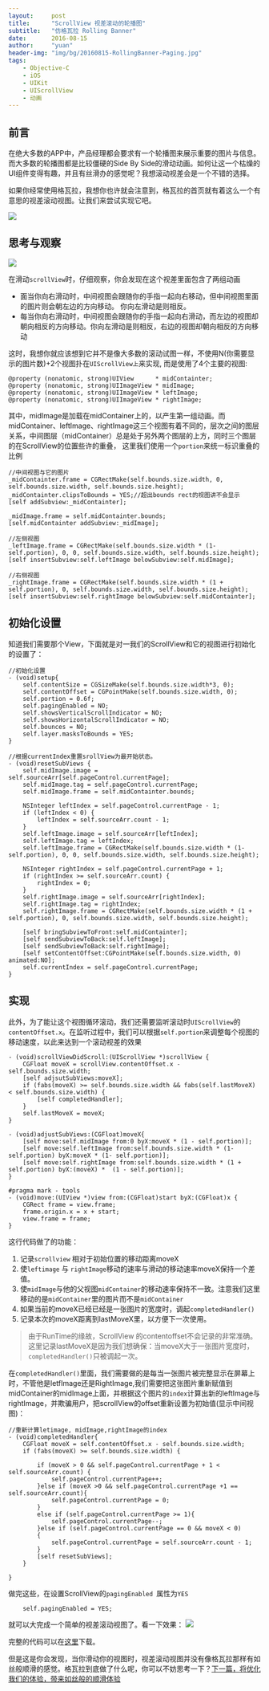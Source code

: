 ```yaml
---
layout:     post
title:      "ScrollView 视差滚动的轮播图"
subtitle:   "仿格瓦拉 Rolling Banner"
date:       2016-08-15
author:     "yuan"
header-img: "img/bg/20160815-RollingBanner-Paging.jpg"
tags:
    - Objective-C
    - iOS
    - UIKit
    - UIScrollView
    - 动画
---
```


## 前言
在绝大多数的APP中，产品经理都会要求有一个轮播图来展示重要的图片与信息。而大多数的轮播图都是比较僵硬的Side By Side的滑动动画。如何让这一个枯燥的UI组件变得有趣，并且有丝滑办的感觉呢？我想滚动视差会是一个不错的选择。

如果你经常使用格瓦拉，我想你也许就会注意到，格瓦拉的首页就有着这么一个有意思的视差滚动视图。让我们来尝试实现它吧。

![](https://github.com/Arbalest313/gitRecord/blob/master/RollingBanner/Gewala.gif?raw=true)


## 思考与观察

![](https://github.com/Arbalest313/gitRecord/blob/master/RollingBanner/Gewala-Slow.gif?raw=true)



在滑动`scrollView`时，仔细观察，你会发现在这个视差里面包含了两组动画

* 面当你向右滑动时，中间视图会跟随你的手指一起向右移动，但中间视图里面的图片则会朝左边的方向移动。 你向左滑动是则相反。
* 每当你向右滑动时，中间视图会跟随你的手指一起向右滑动，而左边的视图却朝向相反的方向移动。你向左滑动是则相反，右边的视图却朝向相反的方向移动

这时，我想你就应该想到它并不是像大多数的滚动试图一样，不使用N(你需要显示的图片数)+2个视图扑在`UIScrollView上`来实现, 而是使用了4个主要的视图:

```obj-c
@property (nonatomic, strong)UIView      * midContainter;
@property (nonatomic, strong)UIImageView * midImage;
@property (nonatomic, strong)UIImageView * leftImage;
@property (nonatomic, strong)UIImageView * rightImage;
```
其中，midImage是加载在midContainer上的，以产生第一组动画。而midContainer、leftImage、rightImage这三个视图有着不同的，层次之间的图层关系，中间图层（midContainer）总是处于另外两个图层的上方，同时三个图层的在ScrollView的位置些许的重叠， 这里我们使用一个`portion`来统一标识重叠的比例

```obj-c
//中间视图与它的图片
_midContainter.frame = CGRectMake(self.bounds.size.width, 0, self.bounds.size.width, self.bounds.size.height);
_midContainter.clipsToBounds = YES;//超出bounds rect的视图讲不会显示
[self addSubview:_midContainter];

_midImage.frame = self.midContainter.bounds;
[self.midContainter addSubview:_midImage];

//左侧视图
_leftImage.frame = CGRectMake(self.bounds.size.width * (1- self.portion), 0, 0, self.bounds.size.width, self.bounds.size.height);
[self insertSubview:self.leftImage belowSubview:self.midImage];

//右侧视图
_rightImage.frame = CGRectMake(self.bounds.size.width * (1 + self.portion), 0, self.bounds.size.width, self.bounds.size.height);
[self insertSubview:self.rightImage belowSubview:self.midContainter];
```

## 初始化设置
知道我们需要那个View，下面就是对一我们的ScrollView和它的视图进行初始化的设置了：

```obj-c
//初始化设置
- (void)setup{
    self.contentSize = CGSizeMake(self.bounds.size.width*3, 0);
    self.contentOffset = CGPointMake(self.bounds.size.width, 0);
    self.portion = 0.6f;
    self.pagingEnabled = NO;
    self.showsVerticalScrollIndicator = NO;
    self.showsHorizontalScrollIndicator = NO;
    self.bounces = NO;
    self.layer.masksToBounds = YES;
}

//根据currentIndex重置srollView为最开始状态。
- (void)resetSubViews {
    self.midImage.image = self.sourceArr[self.pageControl.currentPage];
    self.midImage.tag = self.pageControl.currentPage;
    self.midImage.frame = self.midContainter.bounds;
    
    NSInteger leftIndex = self.pageControl.currentPage - 1;
    if (leftIndex < 0) {
        leftIndex = self.sourceArr.count - 1;
    }
    self.leftImage.image = self.sourceArr[leftIndex];
    self.leftImage.tag = leftIndex;
    self.leftImage.frame = CGRectMake(self.bounds.size.width * (1- self.portion), 0, 0, self.bounds.size.width, self.bounds.size.height);
    
    NSInteger rightIndex = self.pageControl.currentPage + 1;
    if (rightIndex >= self.sourceArr.count) {
        rightIndex = 0;
    }
    self.rightImage.image = self.sourceArr[rightIndex];
    self.rightImage.tag = rightIndex;
    self.rightImage.frame = CGRectMake(self.bounds.size.width * (1 +  self.portion), 0, self.bounds.size.width, self.bounds.size.height);
    
    [self bringSubviewToFront:self.midContainter];
    [self sendSubviewToBack:self.leftImage];
    [self sendSubviewToBack:self.rightImage];
    [self setContentOffset:CGPointMake(self.bounds.size.width, 0) animated:NO];    
    self.currentIndex = self.pageControl.currentPage;
}

```

## 实现

此外，为了能让这个视图循环滚动，我们还需要监听滚动时`UIScrollView`的`contentOffset.x`。在监听过程中，我们可以根据`self.portion`来调整每个视图的移动速度，以此来达到一个滚动视差的效果

```obj-c
- (void)scrollViewDidScroll:(UIScrollView *)scrollView {
    CGFloat moveX = scrollView.contentOffset.x - self.bounds.size.width;
	[self adjsutSubViews:moveX];
	if (fabs(moveX) >= self.bounds.size.width && fabs(self.lastMoveX) < self.bounds.size.width) {
        [self completedHandler];
    }
    self.lastMoveX = moveX;
}

- (void)adjustSubViews:(CGFloat)moveX{
    [self move:self.midImage from:0 byX:moveX * (1 - self.portion)];
    [self move:self.leftImage from:self.bounds.size.width * (1- self.portion) byX:moveX * (1- self.portion)];
    [self move:self.rightImage from:self.bounds.size.width * (1 + self.portion) byX:(moveX) *  (1 - self.portion)];
}

#pragma mark - tools
- (void)move:(UIView *)view from:(CGFloat)start byX:(CGFloat)x {
    CGRect frame = view.frame;
    frame.origin.x = x + start;
    view.frame = frame;
}
```
这行代码做了的功能：

1. 记录`scrollview` 相对于初始位置的移动距离moveX
2. 使`leftimage` 与 `rightImage`移动的速率与滑动的移动速率moveX保持一个差值。
3. 使`midImage`与他的父视图`midContainer`的移动速率保持不一致。注意我们这里移动的是`midContainer`里的图片而不是`midContainer`
4. 如果当前的moveX已经已经是一张图片的宽度时，调起`completedHandler()`
4. 记录本次的moveX距离到lastMoveX里，以方便下一次使用。

> 由于RunTime的缘故，ScrollView 的contentoffset不会记录的非常准确。这里记录lastMoveX是因为我们想确保：当moveX大于一张图片宽度时，`completedHandler()`只被调起一次。

在`completedHandler()`里面，我们需要做的是每当一张图片被完整显示在屏幕上时，不管他是letfImage还是RightImage,我们需要把这张图片重新赋值到midContainer的midImage上面，并根据这个图片的`index`计算出新的leftImage与rightImage，并欺骗用户，把scrollView的offset重新设置为初始值(显示中间视图)：

```obj-c
//重新计算letimage, midImage,rightImage的index
- (void)completedHandler{
    CGFloat moveX = self.contentOffset.x - self.bounds.size.width;
    if (fabs(moveX) >= self.bounds.size.width) {
        
        if (moveX > 0 && self.pageControl.currentPage + 1 < self.sourceArr.count) {
            self.pageControl.currentPage++;
        }else if (moveX >0 && self.pageControl.currentPage +1 == self.sourceArr.count){
            self.pageControl.currentPage = 0;
        }
        else if (self.pageControl.currentPage >= 1){
            self.pageControl.currentPage--;
        }else if (self.pageControl.currentPage == 0 && moveX < 0)
        {
            self.pageControl.currentPage = self.sourceArr.count - 1;
        }
        [self resetSubViews];
    }

}
```
做完这些，在设置ScrollView的`pagingEnabled `属性为`YES`

```
    self.pagingEnabled = YES;

```
就可以大完成一个简单的视差滚动视图了。看一下效果：
![](https://github.com/Arbalest313/gitRecord/blob/master/RollingBanner/RBPagingC.gif?raw=true)

完整的代码可以在[这里](https://github.com/Arbalest313/HYRollingBanner)下载。

但是这是你会发现，当你滑动你的视图时，视差滚动视图并没有像格瓦拉那样有如丝般顺滑的感觉。格瓦拉到底做了什么呢，你可以不妨思考一下？[下一篇，将优化我们的体验，带来如丝般的顺滑体验]()